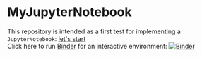 # MyJupyterNotebook
This repository is intended as a first test for implementing a `JupyterNotebook`: 
[let's start](FirstPage/myFirstJN.ipynb)  
Click here to run [Binder](https://mybinder.org) for an interactive environment:
[![Binder](https://mybinder.org/badge_logo.svg)](https://mybinder.org/v2/gh/dinardo/JupyterNotebook/main)
